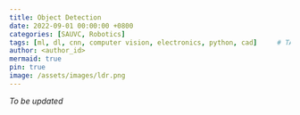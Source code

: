 ```yaml
---
title: Object Detection
date: 2022-09-01 00:00:00 +0800
categories: [SAUVC, Robotics]
tags: [ml, dl, cnn, computer vision, electronics, python, cad]     # TAG names should always be lowercase
author: <author_id>
mermaid: true
pin: true
image: /assets/images/ldr.png
---
```


*To be updated*